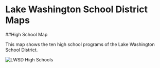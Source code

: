 # Lake Washington School District Maps

##High School Map

This map shows the ten high school programs of the Lake Washington School District.

![LWSD High Schools](https://github.com/PauletteJ/LWSD-Map/blob/main/Images/high_school_map.jpg)

